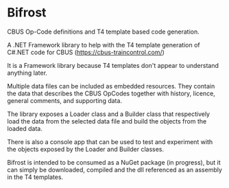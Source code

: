 # Bifrost
CBUS Op-Code definitions and T4 template based code generation.

A .NET Framework library to help with the T4 template generation of C#.NET code for CBUS (https://cbus-traincontrol.com/)

It is a Framework library because T4 templates don't appear to understand anything later.

Multiple data files can be included as embedded resources. They contain the data that describes the CBUS OpCodes together with history, licence, general comments, and supporting data.

The library exposes a Loader class and a Builder class that respectively load the data from the selected data file and build the objects from the loaded data.

There is also a console app that can be used to test and experiment with the objects exposed by the Loader and Builder classes.

Bifrost is intended to be consumed as a NuGet package (in progress), but it can simply be downloaded, compiled and the dll referenced as an assembly in the T4 templates.
